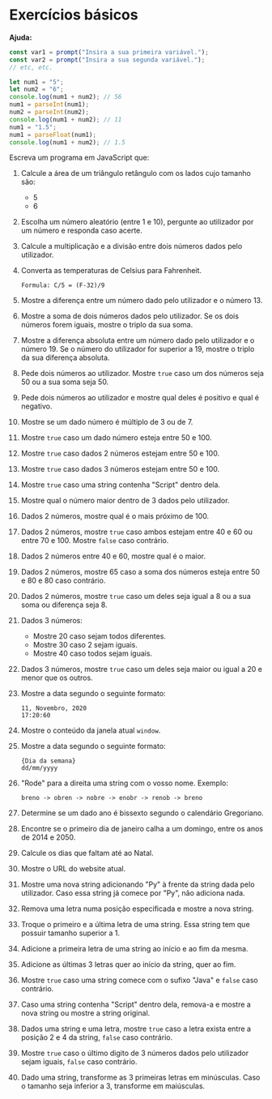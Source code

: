 # Exercícios básicos

**Ajuda:**

```javascript
const var1 = prompt("Insira a sua primeira variável.");
const var2 = prompt("Insira a sua segunda variável.");
// etc, etc.

let num1 = "5";
let num2 = "6";
console.log(num1 + num2); // 56
num1 = parseInt(num1);
num2 = parseInt(num2);
console.log(num1 + num2); // 11
num1 = "1.5";
num1 = parseFloat(num1);
console.log(num1 + num2); // 1.5
```

Escreva um programa em JavaScript que:

1. Calcule a área de um triângulo retângulo com os lados cujo
   tamanho são:

   - 5
   - 6

2. Escolha um número aleatório (entre 1 e 10), pergunte ao utilizador por um
   número e responda caso acerte.

3. Calcule a multiplicação e a divisão entre dois números dados pelo utilizador.

4. Converta as temperaturas de Celsius para Fahrenheit.

   ```text
   Formula: C/5 = (F-32)/9
   ```

5. Mostre a diferença entre um número dado pelo utilizador e o número 13.

6. Mostre a soma de dois números dados pelo utilizador. Se os dois números
   forem iguais, mostre o triplo da sua soma.

7. Mostre a diferença absoluta entre um número dado pelo utilizador e o
   número 19. Se o número do utilizador for superior a 19, mostre o triplo
   da sua diferença absoluta.

8. Pede dois números ao utilizador. Mostre `true` caso um dos números seja 50
   ou a sua soma seja 50.

9. Pede dois números ao utilizador e mostre qual deles é positivo e qual é negativo.

10. Mostre se um dado número é múltiplo de 3 ou de 7.

11. Mostre `true` caso um dado número esteja entre 50 e 100.

12. Mostre `true` caso dados 2 números estejam entre 50 e 100.

13. Mostre `true` caso dados 3 números estejam entre 50 e 100.

14. Mostre `true` caso uma string contenha "Script" dentro dela.

15. Mostre qual o número maior dentro de 3 dados pelo utilizador.

16. Dados 2 números, mostre qual é o mais próximo de 100.

17. Dados 2 números, mostre `true` caso ambos estejam entre 40 e 60 ou entre
    70 e 100. Mostre `false` caso contrário.

18. Dados 2 números entre 40 e 60, mostre qual é o maior.

19. Dados 2 números, mostre 65 caso a soma dos números esteja entre 50 e 80
    e 80 caso contrário.

20. Dados 2 números, mostre `true` caso um deles seja igual a 8 ou a sua soma
    ou diferença seja 8.

21. Dados 3 números:

      - Mostre 20 caso sejam todos diferentes.
      - Mostre 30 caso 2 sejam iguais.
      - Mostre 40 caso todos sejam iguais.

22. Dados 3 números, mostre `true` caso um deles seja maior ou igual a 20 e
    menor que os outros.

23. Mostre a data segundo o seguinte formato:

      ```text
      11, Novembro, 2020
      17:20:60
      ```

24. Mostre o conteúdo da janela atual `window`.

25. Mostre a data segundo o seguinte formato:

      ```text
      {Dia da semana}
      dd/mm/yyyy
      ```

26. "Rode" para a direita uma string com o vosso nome. Exemplo:

      ```text
      breno -> obren -> nobre -> enobr -> renob -> breno
      ```

27. Determine se um dado ano é bissexto segundo o
    calendário Gregoriano.

28. Encontre se o primeiro dia de janeiro calha a um domingo, entre os anos de
    2014 e 2050.

29. Calcule os dias que faltam até ao Natal.

30. Mostre o URL do website atual.

31. Mostre uma nova string adicionando "Py" à frente da string dada pelo
    utilizador. Caso essa string já comece por "Py", não adiciona nada.

32. Remova uma letra numa posição especificada e mostre a nova string.

33. Troque o primeiro e a última letra de uma string. Essa string tem que
    possuir tamanho superior a 1.

34. Adicione a primeira letra de uma string ao início e ao fim da mesma.

35. Adicione as últimas 3 letras quer ao início da string, quer ao fim.

36. Mostre `true` caso uma string comece com o sufixo "Java" e `false` caso contrário.

37. Caso uma string contenha "Script" dentro dela, remova-a e mostre a nova
    string ou mostre a string original.

38. Dados uma string e uma letra, mostre `true` caso a letra exista entre a
    posição 2 e 4 da string, `false` caso contrário.

39. Mostre `true` caso o último digito de 3 números dados pelo utilizador
    sejam iguais, `false` caso contrário.

40. Dado uma string, transforme as 3 primeiras letras em minúsculas. Caso o
    tamanho seja inferior a 3, transforme em maiúsculas.
